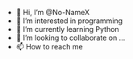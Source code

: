 - 👋 Hi, I’m @No-NameX
- 👀 I’m interested in programming 
- 🌱 I’m currently learning Python 
- 💞️ I’m looking to collaborate on ...
- 📫 How to reach me 

<!---
No-NameX/No-NameX is a ✨ special ✨ repository because its `README.md` (this file) appears on your GitHub profile.
You can click the Preview link to take a look at your changes.
--->
